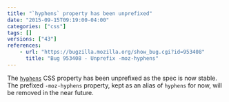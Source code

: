 ```yaml
---
title: "`hyphens` property has been unprefixed"
date: "2015-09-15T09:19:00-04:00"
categories: ["css"]
tags: []
versions: ["43"]
references:
    - url: "https://bugzilla.mozilla.org/show_bug.cgi?id=953408"
      title: "Bug 953408 - Unprefix -moz-hyphens"
---
```

The [`hyphens`](https://developer.mozilla.org/en-US/docs/Web/CSS/hyphens) CSS property has been unprefixed as the spec is now stable. The prefixed `-moz-hyphens` property, kept as an alias of `hyphens` for now, will be removed in the near future.
